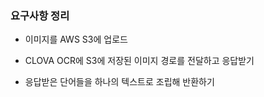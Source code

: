 ### 요구사항 정리

- 이미지를 AWS S3에 업로드

- CLOVA OCR에 S3에 저장된 이미지 경로를 전달하고 응답받기

- 응답받은 단어들을 하나의 텍스트로 조립해 반환하기